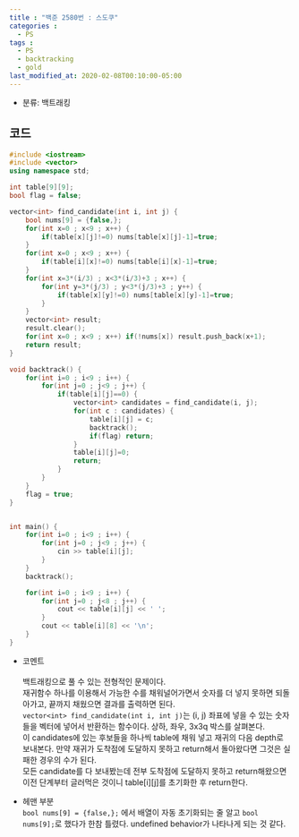 ```yaml
---
title : "백준 2580번 : 스도쿠"
categories : 
  - PS
tags :
  - PS
  - backtracking
  - gold
last_modified_at: 2020-02-08T00:10:00-05:00
---
```


- 분류: 백트래킹

## 코드
```cpp
#include <iostream>
#include <vector>
using namespace std;

int table[9][9];
bool flag = false;

vector<int> find_candidate(int i, int j) {
    bool nums[9] = {false,};
    for(int x=0 ; x<9 ; x++) {
        if(table[x][j]!=0) nums[table[x][j]-1]=true;
    }
    for(int x=0 ; x<9 ; x++) {
        if(table[i][x]!=0) nums[table[i][x]-1]=true;
    }
    for(int x=3*(i/3) ; x<3*(i/3)+3 ; x++) {
        for(int y=3*(j/3) ; y<3*(j/3)+3 ; y++) {
            if(table[x][y]!=0) nums[table[x][y]-1]=true;
        }
    }
    vector<int> result;
    result.clear();
    for(int x=0 ; x<9 ; x++) if(!nums[x]) result.push_back(x+1);
    return result;
}

void backtrack() {
    for(int i=0 ; i<9 ; i++) {
        for(int j=0 ; j<9 ; j++) {
            if(table[i][j]==0) {
                vector<int> candidates = find_candidate(i, j);
                for(int c : candidates) {
                    table[i][j] = c;
                    backtrack();
                    if(flag) return;
                }
                table[i][j]=0;
                return;
            }
        }
    }
    flag = true;
}


int main() {
    for(int i=0 ; i<9 ; i++) {
        for(int j=0 ; j<9 ; j++) {
            cin >> table[i][j];
        }
    }
    backtrack();

    for(int i=0 ; i<9 ; i++) {
        for(int j=0 ; j<8 ; j++) {
            cout << table[i][j] << ' ';
        }
        cout << table[i][8] << '\n';
    }
}
```
- 코멘트<br /><br />
백트래킹으로 풀 수 있는 전형적인 문제이다.<br />
재귀함수 하나를 이용해서 가능한 수를 채워널어가면서 숫자를 더 넣지 못하면 되돌아가고, 끝까지 채웠으면 결과를 출력하면 된다.<br />
```vector<int> find_candidate(int i, int j)```는 (i, j) 좌표에 넣을 수 있는 숫자들을 벡터에 넣어서 반환하는 함수이다. 상하, 좌우, 3x3q 박스를 살펴본다.<br />
이 candidates에 있는 후보들을 하나씩 table에 채워 넣고 재귀의 다음 depth로 보내본다. 만약 재귀가 도착점에 도달하지 못하고 return해서 돌아왔다면 그것은 실패한 경우의 수가 된다.<br />
모든 candidate를 다 보내봤는데 전부 도착점에 도달하지 못하고 return해왔으면 이전 단계부터 글러먹은 것이니 table[i][j]를 초기화한 후 return한다.<br />


- 헤맨 부분<br />
```bool nums[9] = {false,};``` 에서 배열이 자동 초기화되는 줄 알고 ```bool nums[9];```로 했다가 한참 틀렸다. undefined behavior가 나타나게 되는 것 같다.
